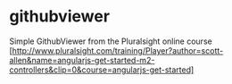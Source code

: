 githubviewer
============
Simple GithubViewer from the Pluralsight online course [http://www.pluralsight.com/training/Player?author=scott-allen&name=angularjs-get-started-m2-controllers&clip=0&course=angularjs-get-started]
